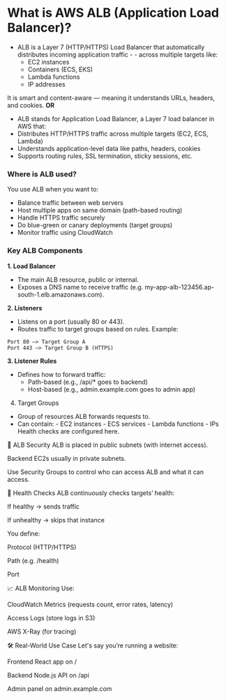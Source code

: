 # What is AWS ALB (Application Load Balancer)?
* ALB is a Layer 7 (HTTP/HTTPS) Load Balancer that automatically distributes incoming application traffic - - across multiple targets like:
    - EC2 instances
    - Containers (ECS, EKS)
    - Lambda functions
    - IP addresses

It is smart and content-aware — meaning it understands URLs, headers, and cookies.
**OR**
* ALB stands for Application Load Balancer, a Layer 7 load balancer in AWS that:
* Distributes HTTP/HTTPS traffic across multiple targets (EC2, ECS, Lambda)
* Understands application-level data like paths, headers, cookies
* Supports routing rules, SSL termination, sticky sessions, etc.


### Where is ALB used?
You use ALB when you want to:

- Balance traffic between web servers
- Host multiple apps on same domain (path-based routing)
- Handle HTTPS traffic securely
- Do blue-green or canary deployments (target groups)
- Monitor traffic using CloudWatch

### Key ALB Components
**1. Load Balancer**
- The main ALB resource, public or internal.
- Exposes a DNS name to receive traffic (e.g. my-app-alb-123456.ap-south-1.elb.amazonaws.com).

**2. Listeners**
- Listens on a port (usually 80 or 443).
- Routes traffic to target groups based on rules.
Example:
```
Port 80 —> Target Group A
Port 443 —> Target Group B (HTTPS)
```
**3. Listener Rules**
* Defines how to forward traffic:
    - Path-based (e.g., /api/* goes to backend)
    - Host-based (e.g., admin.example.com goes to admin app)

4. Target Groups
* Group of resources ALB forwards requests to.
* Can contain:
        - EC2 instances
        - ECS services
        - Lambda functions
        - IPs
    Health checks are configured here.

🔐 ALB Security
ALB is placed in public subnets (with internet access).

Backend EC2s usually in private subnets.

Use Security Groups to control who can access ALB and what it can access.

🧪 Health Checks
ALB continuously checks targets’ health:

If healthy → sends traffic

If unhealthy → skips that instance

You define:

Protocol (HTTP/HTTPS)

Path (e.g. /health)

Port

📈 ALB Monitoring
Use:

CloudWatch Metrics (requests count, error rates, latency)

Access Logs (store logs in S3)

AWS X-Ray (for tracing)

🛠️ Real-World Use Case
Let's say you’re running a website:

Frontend React app on /

Backend Node.js API on /api

Admin panel on admin.example.com